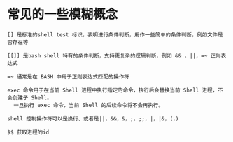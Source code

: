 # 常见的一些模糊概念
```
[] 是标准的shell test 标识，表明进行条件判断，用作一些简单的条件判断，例如文件是否存在等
```

```
[[]] 是bash shell 特有的条件判断，支持更复杂的逻辑判断，例如 && ，||，=~ 正则表达式
```

```
=~ 通常是在 BASH 中用于正则表达式匹配的操作符
```

```
exec 命令用于在当前 Shell 进程中执行指定的命令，执行后会替换当前 Shell 进程，不会创建子 Shell。
  一旦执行 exec 命令，当前 Shell 的后续命令将不会再执行。
```

```
shell 控制操作符可以是换行、或者是||，&&，&，;，;;，|，|&，(，)
```

```shell
$$ 获取进程的id
```
